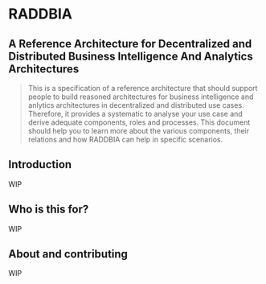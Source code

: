 # RADDBIA 
## A Reference Architecture for Decentralized and Distributed Business Intelligence And Analytics Architectures

> This is a specification of a reference architecture that should support  people to build reasoned architectures for business intelligence and anlytics architectures in decentralized and distributed use cases. Therefore, it provides a systematic to analyse your use case and derive adequate components, roles and processes. This document should help you to learn more about the various components, their relations and how RADDBIA can help in specific scenarios.

## Introduction

WIP

## Who is this for?

WIP

## About and contributing

WIP
